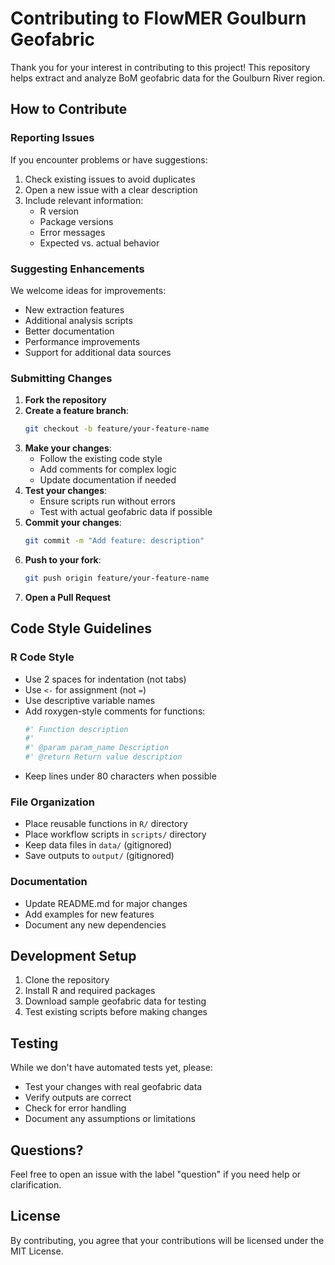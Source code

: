 # Contributing to FlowMER Goulburn Geofabric

Thank you for your interest in contributing to this project! This repository helps extract and analyze BoM geofabric data for the Goulburn River region.

## How to Contribute

### Reporting Issues

If you encounter problems or have suggestions:
1. Check existing issues to avoid duplicates
2. Open a new issue with a clear description
3. Include relevant information:
   - R version
   - Package versions
   - Error messages
   - Expected vs. actual behavior

### Suggesting Enhancements

We welcome ideas for improvements:
- New extraction features
- Additional analysis scripts
- Better documentation
- Performance improvements
- Support for additional data sources

### Submitting Changes

1. **Fork the repository**
2. **Create a feature branch**:
   ```bash
   git checkout -b feature/your-feature-name
   ```
3. **Make your changes**:
   - Follow the existing code style
   - Add comments for complex logic
   - Update documentation if needed
4. **Test your changes**:
   - Ensure scripts run without errors
   - Test with actual geofabric data if possible
5. **Commit your changes**:
   ```bash
   git commit -m "Add feature: description"
   ```
6. **Push to your fork**:
   ```bash
   git push origin feature/your-feature-name
   ```
7. **Open a Pull Request**

## Code Style Guidelines

### R Code Style

- Use 2 spaces for indentation (not tabs)
- Use `<-` for assignment (not `=`)
- Use descriptive variable names
- Add roxygen-style comments for functions:
  ```r
  #' Function description
  #'
  #' @param param_name Description
  #' @return Return value description
  ```
- Keep lines under 80 characters when possible

### File Organization

- Place reusable functions in `R/` directory
- Place workflow scripts in `scripts/` directory
- Keep data files in `data/` (gitignored)
- Save outputs to `output/` (gitignored)

### Documentation

- Update README.md for major changes
- Add examples for new features
- Document any new dependencies

## Development Setup

1. Clone the repository
2. Install R and required packages
3. Download sample geofabric data for testing
4. Test existing scripts before making changes

## Testing

While we don't have automated tests yet, please:
- Test your changes with real geofabric data
- Verify outputs are correct
- Check for error handling
- Document any assumptions or limitations

## Questions?

Feel free to open an issue with the label "question" if you need help or clarification.

## License

By contributing, you agree that your contributions will be licensed under the MIT License.
